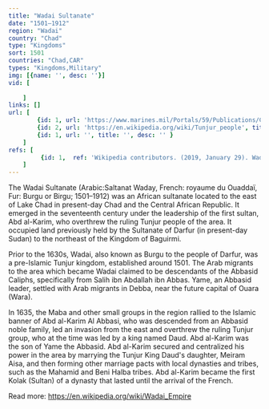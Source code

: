 ```yaml
---
title: "Wadai Sultanate"
date: "1501–1912"
region: "Wadai"
country: "Chad" 
type: "Kingdoms"
sort: 1501
countries: "Chad,CAR"
types: "Kingdoms,Military"
img: [{name: '', desc: ''}]
vid: [
        
    ]
links: []
url: [
        {id: 1, url: 'https://www.marines.mil/Portals/59/Publications/Chad%20Study_1.pdf', title: 'Chad, a country study', desc: '' },
        {id: 2, url: 'https://en.wikipedia.org/wiki/Tunjur_people', title: 'Tunjur people', desc: 'The Tunjur, or Tungur, are a Sunni Muslim ethnic group found in eastern Chad and western Sudan. The ethnic roots of the Tunjur people are unknown. According to their oral traditions and some scholars, they are Arabs who migrated from the Arabian peninsula to Central Sudan either by way of North Africa and Tunis or by way of Nubia. In fact, as Nachtigal observed they resemble in features and behaviour the Arabs.Other scholars suggest that they have non-Muslim Nilotic roots, that is from the River Nile region.' },
        {id: 1, url: '', title: '', desc: '' }
    ]
refs: [
         {id: 1,  ref: 'Wikipedia contributors. (2019, January 29). Wadai Empire. In Wikipedia, The Free Encyclopedia. Retrieved 21:36, February 3, 2019, from ', url: 'https://en.wikipedia.org/w/index.php?title=Wadai_Empire&oldid=880802865'}
    ]
---
```

The Wadai Sultanate (Arabic:Saltanat Waday, French: royaume du Ouaddaï, Fur: Burgu or Birgu; 1501–1912) was an African sultanate located to the east of Lake Chad in present-day Chad and the Central African Republic. It emerged in the seventeenth century under the leadership of the first sultan, Abd al-Karim, who overthrew the ruling Tunjur people of the area. It occupied land previously held by the Sultanate of Darfur (in present-day Sudan) to the northeast of the Kingdom of Baguirmi.

Prior to the 1630s, Wadai, also known as Burgu to the people of Darfur, was a pre-Islamic Tunjur kingdom, established around 1501. The Arab migrants to the area which became Wadai claimed to be descendants of the Abbasid Caliphs, specifically from Salih ibn Abdallah ibn Abbas. Yame, an Abbasid leader, settled with Arab migrants in Debba, near the future capital of Ouara (Wara).

In 1635, the Maba and other small groups in the region rallied to the Islamic banner of Abd al-Karim Al Abbasi, who was descended from an Abbasid noble family, led an invasion from the east and overthrew the ruling Tunjur group, who at the time was led by a king named Daud. Abd al-Karim was the son of Yame the Abbasid. Abd al-Karim secured and centralized his power in the area by marrying the Tunjur King Daud's daughter, Meiram Aisa, and then forming other marriage pacts with local dynasties and tribes, such as the Mahamid and Beni Halba tribes. Abd al-Karim became the first Kolak (Sultan) of a dynasty that lasted until the arrival of the French.

Read more:
https://en.wikipedia.org/wiki/Wadai_Empire